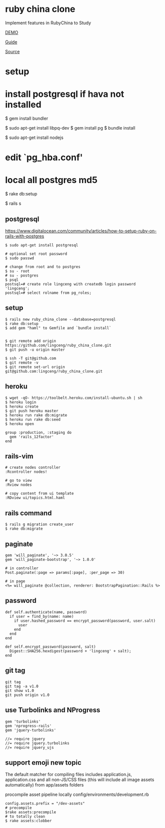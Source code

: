 # ruby china clone
Implement features in RubyChina to Study

[DEMO]( http://obscure-badlands-9175.herokuapp.com/) 

[Guide](http://railscasts-china.com/episodes/kevin-open-class)

[Source]( https://github.com/lingceng/ruby_china_clone.git )

# setup
  # install postgresql if hava not installed
  $ gem install bundler

  $ sudo apt-get install libpq-dev
  $ gem install pg
  $ bundle install
  
  $ sudo apt-get install nodejs

  # edit `pg_hba.conf'
  # local all postgres md5
  $ rake db:setup

  $ rails s


## postgresql
https://www.digitalocean.com/community/articles/how-to-setup-ruby-on-rails-with-postgres

    $ sudo apt-get install postgresql
    
    # optional set root password
    $ sudo passwd

    # change from root and to postgres
    $ su - root
    # su - postgres
    $ psql
    postsql=# create role lingceng with createdb login password 'lingceng';
    postsql=# select rolname from pg_roles;

## setup
    $ rails new ruby_china_clone --database=postgresql
    $ rake db:setup
    $ add gem "haml" to Gemfile and `bundle install`


    $ git remote add origin https://github.com/lingceng/ruby_china_clone.git
    $ git push -u origin master

    $ ssh -T git@github.com
    $ git remote -v 
    $ git remote set-url origin git@github.com:lingceng/ruby_china_clone.git 

## heroku
    $ wget -qO- https://toolbelt.heroku.com/install-ubuntu.sh | sh
    $ heroku login
    $ heroku create
    $ git push heroku master
    $ heroku run rake db:migrate
    $ heroku run rake db:seed
    $ heroku open
    
    group :production, :staging do
      gem 'rails_12factor'
    end
    

## rails-vim
    # create nodes controller
    :Rcontroller nodes!
    
    # go to view
    :Rview nodes

    # copy content from ui template
    :RDview ui/topics.html.haml

## rails command
    $ rails g migration create_user
    $ rake db:migrate

## paginate
    gem 'will_paginate', '~> 3.0.5'
    gem 'will_paginate-bootstrap', '~> 1.0.0'

    # in controller
    Post.paginate(:page => params[:page], :per_page => 30)

    # in page
    <%= will_paginate @collection, renderer: BootstrapPagination::Rails %>

## password
    def self.authenticate(name, password) 
      if user = find_by(name: name)
        if user.hashed_password == encrypt_password(password, user.salt)
          user
        end
      end
    end

    def self.encrypt_password(password, salt)
      Digest::SHA256.hexdigest(password + 'lingceng' + salt);
    end
## git tag
    git tag
    git tag -a v1.0
    git show v1.0
    git push origin v1.0

## use Turbolinks and NProgress 
    gem 'turbolinks'
    gem 'nprogress-rails'
    gem 'jquery-turbolinks'

    //= require jquery
    //= require jquery.turbolinks
    //= require jquery_ujs

## support emoji new topic
The default matcher for compiling files includes application.js, application.css and all non-JS/CSS files (this will include all image assets automatically) from app/assets folders 

procompile asset pipeline locally
config/environments/development.rb

    config.assets.prefix = "/dev-assets"
    # precompile
    $rake assets:precompile
    # to totally clean
    $ rake assets:clobber


